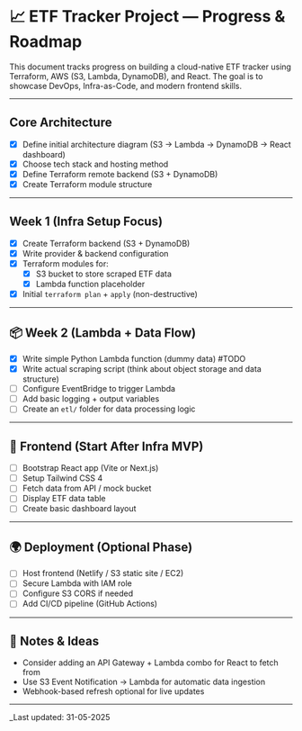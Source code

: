 # 📈 ETF Tracker Project — Progress & Roadmap

This document tracks progress on building a cloud-native ETF tracker using Terraform, AWS (S3, Lambda, DynamoDB), and React. The goal is to showcase DevOps, Infra-as-Code, and modern frontend skills.

---

## Core Architecture

- [x] Define initial architecture diagram (S3 → Lambda → DynamoDB → React dashboard)
- [x] Choose tech stack and hosting method
- [x] Define Terraform remote backend (S3 + DynamoDB)
- [x] Create Terraform module structure

---

## Week 1 (Infra Setup Focus)

- [x] Create Terraform backend (S3 + DynamoDB)
- [x] Write provider & backend configuration
- [x] Terraform modules for:
  - [x] S3 bucket to store scraped ETF data
  - [x] Lambda function placeholder
- [x] Initial `terraform plan` + `apply` (non-destructive)

---

## 📦 Week 2 (Lambda + Data Flow)

- [x] Write simple Python Lambda function (dummy data) #TODO
- [x] Write actual scraping script (think about object storage and data structure)
- [ ] Configure EventBridge  to trigger Lambda
- [ ] Add basic logging + output variables
- [ ] Create an `etl/` folder for data processing logic

---

## 🎨 Frontend (Start After Infra MVP)

- [ ] Bootstrap React app (Vite or Next.js)
- [ ] Setup Tailwind CSS 4
- [ ] Fetch data from API / mock bucket
- [ ] Display ETF data table
- [ ] Create basic dashboard layout

---

## 🌍 Deployment (Optional Phase)

- [ ] Host frontend (Netlify / S3 static site / EC2)
- [ ] Secure Lambda with IAM role
- [ ] Configure S3 CORS if needed
- [ ] Add CI/CD pipeline (GitHub Actions)

---

## 📌 Notes & Ideas

- Consider adding an API Gateway + Lambda combo for React to fetch from
- Use S3 Event Notification → Lambda for automatic data ingestion
- Webhook-based refresh optional for live updates

---

_Last updated: 31-05-2025
